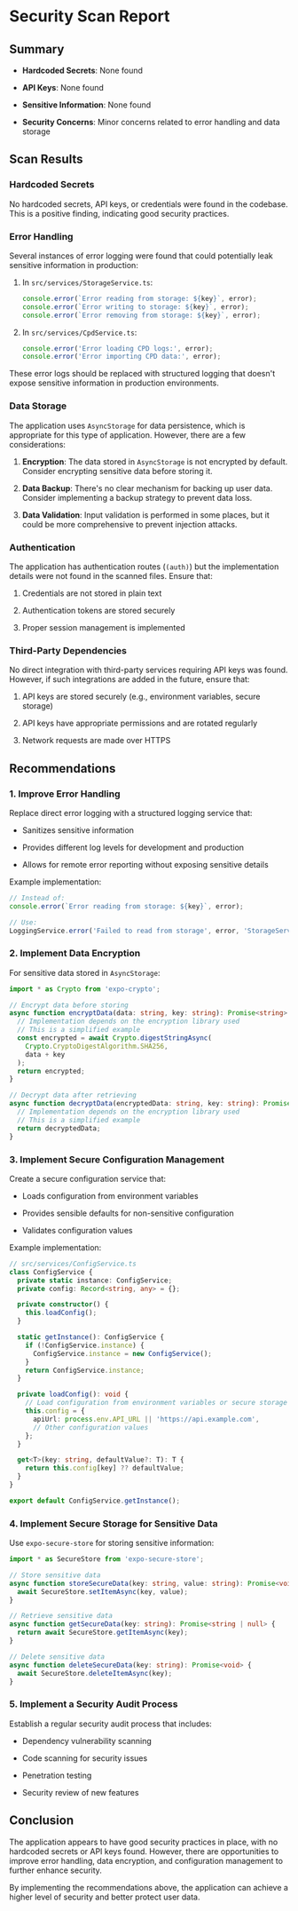 # Security Scan Report

## Summary

- **Hardcoded Secrets**: None found

- **API Keys**: None found

- **Sensitive Information**: None found

- **Security Concerns**: Minor concerns related to error handling and data storage

## Scan Results

### Hardcoded Secrets

No hardcoded secrets, API keys, or credentials were found in the codebase. This is a positive finding, indicating good security practices.

### Error Handling

Several instances of error logging were found that could potentially leak sensitive information in production:

1. In `src/services/StorageService.ts`:

   ```typescript
   console.error(`Error reading from storage: ${key}`, error);
   console.error(`Error writing to storage: ${key}`, error);
   console.error(`Error removing from storage: ${key}`, error);

   ```


2. In `src/services/CpdService.ts`:

   ```typescript
   console.error('Error loading CPD logs:', error);
   console.error('Error importing CPD data:', error);

   ```


These error logs should be replaced with structured logging that doesn't expose sensitive information in production environments.

### Data Storage

The application uses `AsyncStorage` for data persistence, which is appropriate for this type of application. However, there are a few considerations:

1. **Encryption**: The data stored in `AsyncStorage` is not encrypted by default. Consider encrypting sensitive data before storing it.

2. **Data Backup**: There's no clear mechanism for backing up user data. Consider implementing a backup strategy to prevent data loss.

3. **Data Validation**: Input validation is performed in some places, but it could be more comprehensive to prevent injection attacks.

### Authentication

The application has authentication routes (`(auth)`) but the implementation details were not found in the scanned files. Ensure that:

1. Credentials are not stored in plain text

2. Authentication tokens are stored securely

3. Proper session management is implemented

### Third-Party Dependencies

No direct integration with third-party services requiring API keys was found. However, if such integrations are added in the future, ensure that:

1. API keys are stored securely (e.g., environment variables, secure storage)

2. API keys have appropriate permissions and are rotated regularly

3. Network requests are made over HTTPS

## Recommendations

### 1. Improve Error Handling

Replace direct error logging with a structured logging service that:
- Sanitizes sensitive information

- Provides different log levels for development and production

- Allows for remote error reporting without exposing sensitive details

Example implementation:


```typescript
// Instead of:
console.error(`Error reading from storage: ${key}`, error);

// Use:
LoggingService.error('Failed to read from storage', error, 'StorageService');

```


### 2. Implement Data Encryption

For sensitive data stored in `AsyncStorage`:


```typescript
import * as Crypto from 'expo-crypto';

// Encrypt data before storing
async function encryptData(data: string, key: string): Promise<string> {
  // Implementation depends on the encryption library used
  // This is a simplified example
  const encrypted = await Crypto.digestStringAsync(
    Crypto.CryptoDigestAlgorithm.SHA256,
    data + key
  );
  return encrypted;
}

// Decrypt data after retrieving
async function decryptData(encryptedData: string, key: string): Promise<string> {
  // Implementation depends on the encryption library used
  // This is a simplified example
  return decryptedData;
}

```


### 3. Implement Secure Configuration Management

Create a secure configuration service that:
- Loads configuration from environment variables

- Provides sensible defaults for non-sensitive configuration

- Validates configuration values

Example implementation:


```typescript
// src/services/ConfigService.ts
class ConfigService {
  private static instance: ConfigService;
  private config: Record<string, any> = {};

  private constructor() {
    this.loadConfig();
  }

  static getInstance(): ConfigService {
    if (!ConfigService.instance) {
      ConfigService.instance = new ConfigService();
    }
    return ConfigService.instance;
  }

  private loadConfig(): void {
    // Load configuration from environment variables or secure storage
    this.config = {
      apiUrl: process.env.API_URL || 'https://api.example.com',
      // Other configuration values
    };
  }

  get<T>(key: string, defaultValue?: T): T {
    return this.config[key] ?? defaultValue;
  }
}

export default ConfigService.getInstance();

```


### 4. Implement Secure Storage for Sensitive Data

Use `expo-secure-store` for storing sensitive information:


```typescript
import * as SecureStore from 'expo-secure-store';

// Store sensitive data
async function storeSecureData(key: string, value: string): Promise<void> {
  await SecureStore.setItemAsync(key, value);
}

// Retrieve sensitive data
async function getSecureData(key: string): Promise<string | null> {
  return await SecureStore.getItemAsync(key);
}

// Delete sensitive data
async function deleteSecureData(key: string): Promise<void> {
  await SecureStore.deleteItemAsync(key);
}

```


### 5. Implement a Security Audit Process

Establish a regular security audit process that includes:
- Dependency vulnerability scanning

- Code scanning for security issues

- Penetration testing

- Security review of new features

## Conclusion

The application appears to have good security practices in place, with no hardcoded secrets or API keys found. However, there are opportunities to improve error handling, data encryption, and configuration management to further enhance security.

By implementing the recommendations above, the application can achieve a higher level of security and better protect user data.
